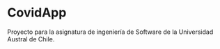 # CovidApp
Proyecto para la asignatura de ingeniería de Software de la Universidad Austral de Chile.
